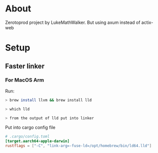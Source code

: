 # About

Zerotoprod project by LukeMathWalker. But using axum instead of actix-web

# Setup

## Faster linker

### For MacOS Arm

Run:

```bash
> brew install llvm && brew install lld

> which lld

> from the output of lld put into linker
```

Put into cargo config file

```toml
# .cargo/config.toml
[target.aarch64-apple-darwin]
rustflags = ["-C", "link-arg=-fuse-ld=/opt/homebrew/bin/ld64.lld"]
```
